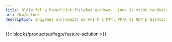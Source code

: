 ```yaml
---
title: Oldja fel a PowerPoint-fájlokat Windows, Linux és macOS rendszeren
url: /hu/unlock
description: Ingyenes alkalmazás és API-k a PPT, PPTX és ODP prezentációk védelmének eltávolításához
---
```


{{< blocks/products/pf/agp/feature-solution >}} 

